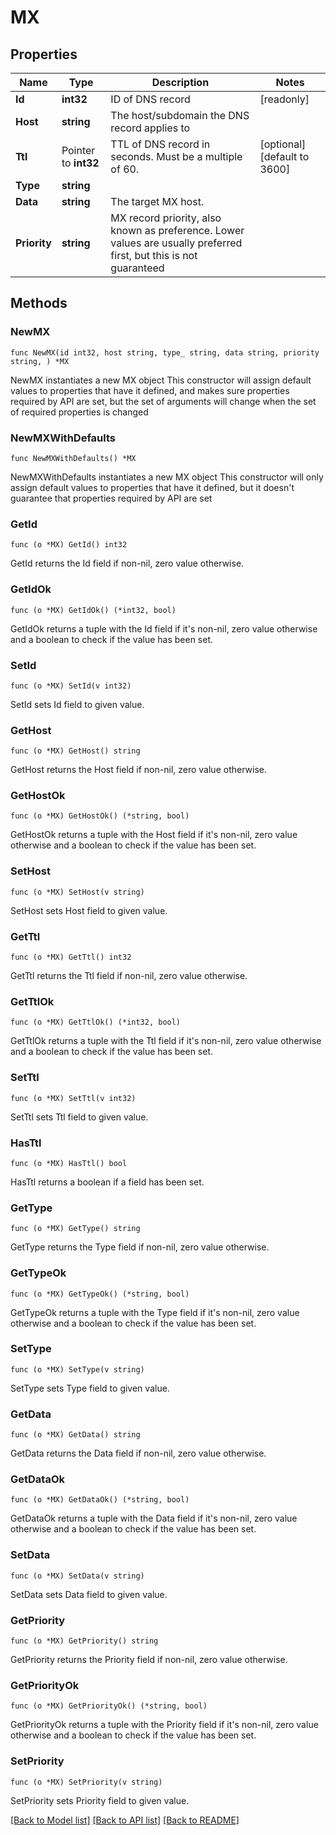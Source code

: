 # MX

## Properties

Name | Type | Description | Notes
------------ | ------------- | ------------- | -------------
**Id** | **int32** | ID of DNS record | [readonly] 
**Host** | **string** | The host/subdomain the DNS record applies to | 
**Ttl** | Pointer to **int32** | TTL of DNS record in seconds. Must be a multiple of 60. | [optional] [default to 3600]
**Type** | **string** |  | 
**Data** | **string** | The target MX host. | 
**Priority** | **string** | MX record priority, also known as preference. Lower values are usually preferred first, but this is not guaranteed | 

## Methods

### NewMX

`func NewMX(id int32, host string, type_ string, data string, priority string, ) *MX`

NewMX instantiates a new MX object
This constructor will assign default values to properties that have it defined,
and makes sure properties required by API are set, but the set of arguments
will change when the set of required properties is changed

### NewMXWithDefaults

`func NewMXWithDefaults() *MX`

NewMXWithDefaults instantiates a new MX object
This constructor will only assign default values to properties that have it defined,
but it doesn't guarantee that properties required by API are set

### GetId

`func (o *MX) GetId() int32`

GetId returns the Id field if non-nil, zero value otherwise.

### GetIdOk

`func (o *MX) GetIdOk() (*int32, bool)`

GetIdOk returns a tuple with the Id field if it's non-nil, zero value otherwise
and a boolean to check if the value has been set.

### SetId

`func (o *MX) SetId(v int32)`

SetId sets Id field to given value.


### GetHost

`func (o *MX) GetHost() string`

GetHost returns the Host field if non-nil, zero value otherwise.

### GetHostOk

`func (o *MX) GetHostOk() (*string, bool)`

GetHostOk returns a tuple with the Host field if it's non-nil, zero value otherwise
and a boolean to check if the value has been set.

### SetHost

`func (o *MX) SetHost(v string)`

SetHost sets Host field to given value.


### GetTtl

`func (o *MX) GetTtl() int32`

GetTtl returns the Ttl field if non-nil, zero value otherwise.

### GetTtlOk

`func (o *MX) GetTtlOk() (*int32, bool)`

GetTtlOk returns a tuple with the Ttl field if it's non-nil, zero value otherwise
and a boolean to check if the value has been set.

### SetTtl

`func (o *MX) SetTtl(v int32)`

SetTtl sets Ttl field to given value.

### HasTtl

`func (o *MX) HasTtl() bool`

HasTtl returns a boolean if a field has been set.

### GetType

`func (o *MX) GetType() string`

GetType returns the Type field if non-nil, zero value otherwise.

### GetTypeOk

`func (o *MX) GetTypeOk() (*string, bool)`

GetTypeOk returns a tuple with the Type field if it's non-nil, zero value otherwise
and a boolean to check if the value has been set.

### SetType

`func (o *MX) SetType(v string)`

SetType sets Type field to given value.


### GetData

`func (o *MX) GetData() string`

GetData returns the Data field if non-nil, zero value otherwise.

### GetDataOk

`func (o *MX) GetDataOk() (*string, bool)`

GetDataOk returns a tuple with the Data field if it's non-nil, zero value otherwise
and a boolean to check if the value has been set.

### SetData

`func (o *MX) SetData(v string)`

SetData sets Data field to given value.


### GetPriority

`func (o *MX) GetPriority() string`

GetPriority returns the Priority field if non-nil, zero value otherwise.

### GetPriorityOk

`func (o *MX) GetPriorityOk() (*string, bool)`

GetPriorityOk returns a tuple with the Priority field if it's non-nil, zero value otherwise
and a boolean to check if the value has been set.

### SetPriority

`func (o *MX) SetPriority(v string)`

SetPriority sets Priority field to given value.



[[Back to Model list]](../README.md#documentation-for-models) [[Back to API list]](../README.md#documentation-for-api-endpoints) [[Back to README]](../README.md)



